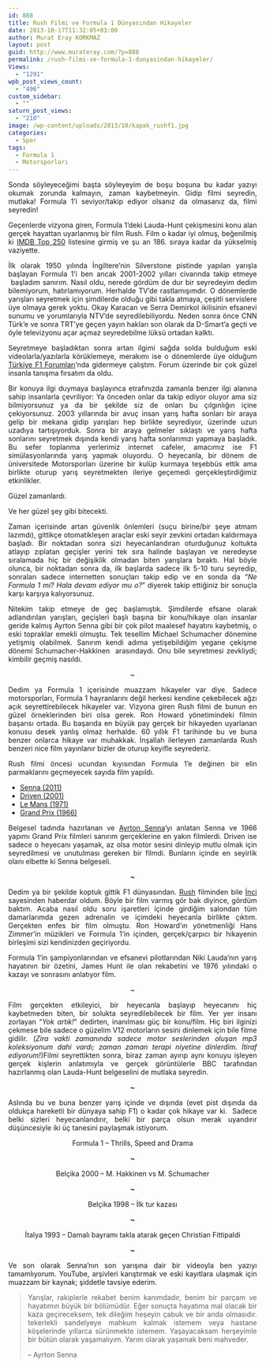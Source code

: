 ```yaml
---
id: 888
title: Rush Filmi ve Formula 1 Dünyasından Hikayeler
date: 2013-10-17T11:32:05+03:00
author: Murat Eray KORKMAZ
layout: post
guid: http://www.murateray.com/?p=888
permalink: /rush-filmi-ve-formula-1-dunyasindan-hikayeler/
Views:
  - "1291"
wpb_post_views_count:
  - "496"
custom_sidebar:
  - ""
saturn_post_views:
  - "210"
image: /wp-content/uploads/2013/10/kapak_rushf1.jpg
categories:
  - Spor
tags:
  - Formula 1
  - Motorsporları
---
```

<p style="text-align: justify;">
  Sonda söyleyeceğimi başta söyleyeyim de boşu boşuna bu kadar yazıyı okumak zorunda kalmayın, zaman kaybetmeyin. Gidip filmi seyredin, mutlaka! Formula 1&#8217;i seviyor/takip ediyor olsanız da olmasanız da, filmi seyredin!
</p>

<p style="text-align: justify;">
  Geçenlerde vizyona giren, Formula 1&#8217;deki Lauda-Hunt çekişmesini konu alan gerçek hayattan uyarlanmış bir film Rush. Film o kadar iyi olmuş, beğenilmiş ki <a href="http://www.imdb.com/chart/top?ref_=nv_ch_250_4" target="_blank">IMDB Top 250</a> listesine girmiş ve şu an 186. sıraya kadar da yükselmiş vaziyette.
</p>

<p style="text-align: justify;">
  <!--more-->
</p>

<p style="text-align: justify;">
  İlk olarak 1950 yılında İngiltere&#8217;nin Silverstone pistinde yapılan yarışla başlayan Formula 1&#8217;i ben ancak 2001-2002 yılları civarında takip etmeye  başladım sanırım. Nasıl oldu, nerede gördüm de dur bir seyredeyim dedim bilemiyorum, hatırlamıyorum. Herhalde TV&#8217;de rastlamışımdır. O dönemlerde yarışları seyretmek için şimdilerde olduğu gibi takla atmaya, çeşitli servislere üye olmaya gerek yoktu. Okay Karacan ve Serra Demirkol ikilisinin efsanevi sunumu ve yorumlarıyla NTV&#8217;de seyredilebiliyordu. Neden sonra önce CNN Türk&#8217;e ve sonra TRT&#8217;ye geçen yayın hakları son olarak da D-Smart&#8217;a geçti ve öyle televizyonu açar açmaz seyredebilme lüksü ortadan kalktı.
</p>

<p style="text-align: justify;">
  Seyretmeye başladıktan sonra artan ilgimi sağda solda bulduğum eski videolarla/yazılarla körüklemeye, merakımı ise o dönemlerde üye olduğum <a href="http://www.turkiyef1.com" target="_blank">Türkiye F1 Forumları</a>&#8216;nda gidermeye çalıştım. Forum üzerinde bir çok güzel insanla tanışma fırsatım da oldu.
</p>

<p style="text-align: justify;">
  Bir konuya ilgi duymaya başlayınca etrafınızda zamanla benzer ilgi alanına sahip insanlarla çevriliyor: Ya önceden onlar da takip ediyor oluyor ama siz bilmiyorsunuz ya da bir şekilde siz de onları bu çılgınlığın içine çekiyorsunuz. 2003 yıllarında bir avuç insan yarış hafta sonları bir araya gelip bir mekana gidip yarışları hep birlikte seyrediyor, üzerinde uzun uzadıya tartışıyorduk. Sonra bir araya gelmeler sıklaştı ve yarış hafta sonlarını seyretmek dışında kendi yarış hafta sonlarımızı yapmaya başladık. Bu sefer toplanma yerlerimiz internet cafeler, amacımız ise F1 simülasyonlarında yarış yapmak oluyordu. O heyecanla, bir dönem de üniversitede Motorsporları üzerine bir kulüp kurmaya teşebbüs ettik ama birlikte oturup yarış seyretmekten ileriye geçemedi gerçekleştirdiğimiz etkinlikler.
</p>

<p style="text-align: justify;">
  Güzel zamanlardı.
</p>

<p style="text-align: justify;">
  Ve her güzel şey gibi bitecekti.
</p>

<p style="text-align: justify;">
  Zaman içerisinde artan güvenlik önlemleri (suçu birine/bir şeye atmam lazımdı), gittikçe otomatikleşen araçlar eski seyir zevkini ortadan kaldırmaya başladı. Bir noktadan sonra sizi heyecanlandıran oturduğunuz koltukta atlayıp zıplatan geçişler yerini tek sıra halinde başlayan ve neredeyse sıralamada hiç bir değişiklik olmadan biten yarışlara bıraktı. Hal böyle olunca, bir noktadan sonra da, ilk başlarda sadece ilk 5-10 turu seyredip, sonraları sadece internetten sonuçları takip edip ve en sonda da &#8220;<em>Ne Formula 1 mi? Hala devam ediyor mu o?</em>&#8221; diyerek takip ettiğiniz bir sonuçla karşı karşıya kalıyorsunuz.
</p>

<p style="text-align: justify;">
  Nitekim takip etmeye de geç başlamıştık. Şimdilerde efsane olarak adlandırılan yarışları, geçişleri başlı başına bir konu/hikaye olan insanlar geride kalmış Ayrton Senna gibi bir çok pilot maalesef hayatını kaybetmiş, o eski topraklar emekli olmuştu. Tek tesellim Michael Schumacher dönemine yetişmiş olabilmek. Sanırım kendi adıma yetişebildiğim yegane çekişme dönemi Schumacher-Hakkinen  arasındaydı. Onu bile seyretmesi zevkliydi; kimbilir geçmiş nasıldı.
</p>

<p style="text-align: center;">
  ~
</p>

<p style="text-align: justify;">
  Dedim ya Formula 1 içerisinde muazzam hikayeler var diye. Sadece motorsporları, Formula 1 hayranlarını değil herkesi kendine çekebilecek ağzı açık seyrettirebilecek hikayeler var. Vizyona giren Rush filmi de bunun en güzel örneklerinden biri olsa gerek. Ron Howard yönetimindeki filmin başarısı ortada. Bu başarıda en büyük pay gerçek bir hikayeden uyarlanan konusu desek yanlış olmaz herhalde. 60 yıllık F1 tarihinde bu ve buna benzer onlarca hikaye var muhakkak. İnşallah ilerleyen zamanlarda Rush benzeri nice film yayınlanır bizler de oturup keyifle seyrederiz.
</p>

<p style="text-align: justify;">
  Rush filmi öncesi ucundan kıyısından Formula 1&#8217;e değinen bir elin parmaklarını geçmeyecek sayıda film yapıldı.
</p>

  * <a href="http://www.imdb.com/title/tt1424432/" target="_blank">Senna (2011)</a>
  * <a href="http://www.imdb.com/title/tt0132245" target="_blank">Driven (2001)</a>
  * <a href="http://www.imdb.com/title/tt0067334/" target="_blank">Le Mans (1971)</a>
  * <a href="http://www.imdb.com/title/tt0060472/" target="_blank">Grand Prix (1966)</a>

<p style="text-align: justify;">
  Belgesel tadında hazırlanan ve <a href="http://tr.wikipedia.org/wiki/Ayrton_Senna" target="_blank">Ayrton Senna</a>&#8216;yı anlatan Senna ve 1966 yapımı Grand Prix filmleri sanırım gerçeklerine en yakın filmlerdi. Driven ise sadece o heyecanı yaşamak, az olsa motor sesini dinleyip mutlu olmak için seyredilmesi ve unutulması gereken bir filmdi. Bunların içinde en seyirlik olanı elbette ki Senna belgeseli.
</p>

<p style="text-align: center;">
  <span class="embed-youtube" style="text-align:center; display: block;"></span>
</p>

<p style="text-align: center;">
  <strong>~</strong>
</p>

<p style="text-align: justify;">
  Dedim ya bir şekilde koptuk gittik F1 dünyasından. <a href="http://www.imdb.com/title/tt1979320/" target="_blank">Rush</a> filminden bile <a href="http://twitter.com/inciayvaz" target="_blank">İnci</a> sayesinden haberdar oldum. Böyle bir film varmış gör bak diyince, gördüm baktım. Acaba nasıl oldu soru işaretleri içinde girdiğim salondan tüm damarlarımda gezen adrenalin ve içimdeki heyecanla birlikte çıktım. Gerçekten enfes bir film olmuştu. Ron Howard&#8217;ın yönetmenliği Hans Zimmer&#8217;in müzikleri ve Formula 1&#8217;in içinden, gerçek/çarpıcı bir hikayenin birleşimi sizi kendinizden geçiriyordu.
</p>

<p style="text-align: justify;">
  Formula 1&#8217;in şampiyonlarından ve efsanevi pilotlarından Niki Lauda&#8217;nın yarış hayatının bir özetini, James Hunt ile olan rekabetini ve 1976 yılındaki o kazayı ve sonrasını anlatıyor film.
</p>

<p style="text-align: center;">
  <span class="embed-youtube" style="text-align:center; display: block;"></span>
</p>

<p style="text-align: center;">
  ~
</p>

<p style="text-align: justify;">
  Film gerçekten etkileyici, bir heyecanla başlayıp heyecanını hiç kaybetmeden biten, bir solukta seyredilebilecek bir film. Yer yer insanı zorlayan &#8220;<em>Yok artık!</em>&#8221; dedirten, inanılması güç bir konu/film. Hiç biri ilginizi çekmese bile sadece o güzelim V12 motorların sesini dinlemek için bile filme gidilir. (<em>Zira vakti zamanında sadece motor seslerinden oluşan mp3 koleksiyonum dahi vardı; zaman zaman terapi niyetine dinlerdim. İtiraf ediyorum!</em>)Filmi seyrettikten sonra, biraz zaman ayırıp aynı konuyu işleyen gerçek kişlerin anlatımıyla ve gerçek görüntülerle BBC tarafından hazırlanmış olan Lauda-Hunt belgeselini de mutlaka seyredin.
</p>

<p style="text-align: center;">
  <span class="embed-youtube" style="text-align:center; display: block;"></span>
</p>

<p style="text-align: center;">
  <strong>~</strong>
</p>

<p style="text-align: justify;">
  Aslında bu ve buna benzer yarış içinde ve dışında (evet pist dışında da oldukça hareketli bir dünyaya sahip F1) o kadar çok hikaye var ki.  Sadece belki sizleri heyecanlandırır, belki bir parça olsun merak uyandırır düşüncesiyle iki üç tanesini paylaşmak istiyorum.
</p>

<p style="text-align: center;">
  Formula 1 &#8211; Thrills, Speed and Drama
</p>

<p style="text-align: center;">
  <span class="embed-youtube" style="text-align:center; display: block;"></span>
</p>

<p style="text-align: center;">
  <strong>~</strong>
</p>

<p style="text-align: center;">
  Belçika 2000 &#8211; M. Hakkinen vs M. Schumacher
</p>

<p style="text-align: center;">
  <span class="embed-youtube" style="text-align:center; display: block;"></span>
</p>

<p style="text-align: center;">
  <strong>~</strong>
</p>

<p style="text-align: center;">
  Belçika 1998 &#8211; İlk tur kazası
</p>

<p style="text-align: center;">
  <span class="embed-youtube" style="text-align:center; display: block;"></span>
</p>

<p style="text-align: center;">
  <strong>~</strong>
</p>

<p style="text-align: center;">
  İtalya 1993 &#8211; Damalı bayramı takla atarak geçen Christian Fittipaldi
</p>

<p style="text-align: center;">
  <span class="embed-youtube" style="text-align:center; display: block;"></span>
</p>

<p style="text-align: center;">
  <strong>~</strong>
</p>

<p style="text-align: justify;">
  Ve son olarak Senna&#8217;nın son yarışına dair bir videoyla ben yazıyı tamamlıyorum. YouTube, arşivleri karıştırmak ve eski kayıtlara ulaşmak için muazzam bir kaynak; şiddetle tavsiye ederim.
</p>

> <p style="text-align: justify;">
>   Yarışlar, rakiplerle rekabet benim kanımdadır, benim bir parçam ve hayatımın büyük bir bölümüdür. Eğer sonuçta hayatıma mal olacak bir kaza geçireceksem, tek dileğim heşeyin çabuk ve bir anda olmasıdır. tekerlekli sandelyeye mahkum kalmak istemem veya hastane köşelerinde yıllarca sürünmekte istemem. Yaşayacaksam herşeyimle bir bütün olarak yaşamalıyım. Yarım olarak yaşamak beni mahveder.
> </p>
> 
> <p style="text-align: justify;">
>   &#8211; Ayrton Senna
> </p>

<p style="text-align: center;">
  <span class="embed-youtube" style="text-align:center; display: block;"></span>
</p>

<p style="text-align: center;">
  <span class="embed-youtube" style="text-align:center; display: block;"></span>
</p>